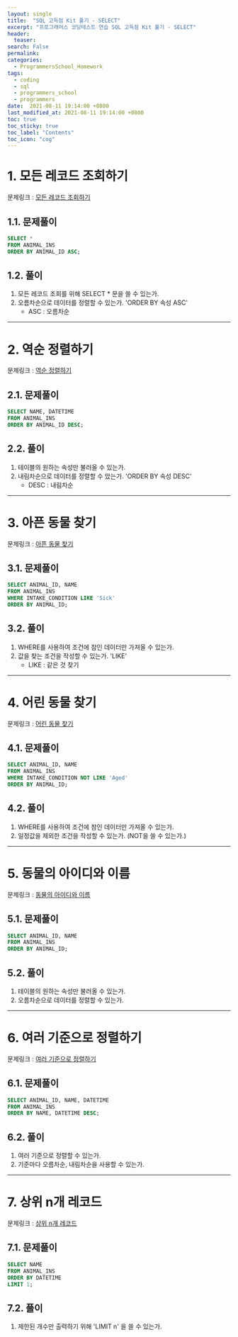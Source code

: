 ```yaml
---
layout: single
title:  "SQL 고득점 Kit 풀기 - SELECT"
excerpt: "프로그래머스 코딩테스트 연습 SQL 고득점 Kit 풀기 - SELECT"
header:
  teaser: 
search: False
permalink:
categories: 
  - ProgrammersSchool_Homework
tags:
  - coding
  - sql
  - programmers_school
  - programmers
date:  2021-08-11 19:14:00 +0800
last_modified_at: 2021-08-11 19:14:00 +0800
toc: true
toc_sticky: true
toc_label: "Contents"
toc_icon: "cog"
---
```


# 1. 모든 레코드 조회하기

문제링크 : [모든 레코드 조회하기](https://programmers.co.kr/learn/courses/30/lessons/59034)

## 1.1. 문제풀이

```sql
SELECT *
FROM ANIMAL_INS
ORDER BY ANIMAL_ID ASC;
```

## 1.2. 풀이
1. 모든 레코드 조회를 위해 SELECT * 문을 쓸 수 있는가.
2. 오름차순으로 데이터를 정렬할 수 있는가. 'ORDER BY 속성 ASC'
    - ASC : 오름차순

---

# 2. 역순 정렬하기

문제링크 : [역순 정렬하기](https://programmers.co.kr/learn/courses/30/lessons/59035)
## 2.1. 문제풀이
```sql
SELECT NAME, DATETIME
FROM ANIMAL_INS
ORDER BY ANIMAL_ID DESC;
```

## 2.2. 풀이
1. 테이블의 원하는 속성만 불러올 수 있는가.
2. 내림차순으로 데이터를 정렬할 수 았는가. 'ORDER BY 속성 DESC'
    - DESC : 내림차순
---

# 3. 아픈 동물 찾기

문제링크 : [아픈 동물 찾기](https://programmers.co.kr/learn/courses/30/lessons/59036)

## 3.1. 문제풀이

```sql
SELECT ANIMAL_ID, NAME
FROM ANIMAL_INS
WHERE INTAKE_CONDITION LIKE 'Sick'
ORDER BY ANIMAL_ID;
```

## 3.2. 풀이
1. WHERE를 사용하여 조건에 참인 데이터만 가져올 수 있는가.
2. 값을 찾는 조건을 작성할 수 있는가. 'LIKE'
     - LIKE : 같은 것 찾기

---

# 4. 어린 동물 찾기

문제링크 : [어린 동물 찾기](https://programmers.co.kr/learn/courses/30/lessons/59037)

## 4.1. 문제풀이

```sql
SELECT ANIMAL_ID, NAME
FROM ANIMAL_INS
WHERE INTAKE_CONDITION NOT LIKE 'Aged'
ORDER BY ANIMAL_ID;
```

## 4.2. 풀이
1. WHERE를 사용하여 조건에 참인 데이터만 가져올 수 있는가.
2. 일정값을 제외한 조건을 작성할 수 있는가. (NOT을 쓸 수 있는가.)

---

# 5. 동물의 아이디와 이름

문제링크 : [동물의 아이디와 이름](https://programmers.co.kr/learn/courses/30/lessons/59403)

## 5.1. 문제풀이

```sql
SELECT ANIMAL_ID, NAME
FROM ANIMAL_INS
ORDER BY ANIMAL_ID;
```

## 5.2. 풀이
1. 테이블의 원하는 속성만 불러올 수 있는가.
2. 오름차순으로 데이터를 정렬할 수 있는가.

---

# 6. 여러 기준으로 정렬하기

문제링크 : [여러 기준으로 정렬하기](https://programmers.co.kr/learn/courses/30/lessons/59404)

## 6.1. 문제풀이

```sql
SELECT ANIMAL_ID, NAME, DATETIME
FROM ANIMAL_INS
ORDER BY NAME, DATETIME DESC;
```

## 6.2. 풀이
1. 여러 기준으로 정렬할 수 있는가.
2. 기준마다 오름차순, 내림차순을 사용할 수 있는가.

---

# 7. 상위 n개 레코드

문제링크 : [상위 n개 레코드](https://programmers.co.kr/learn/courses/30/lessons/59405)

## 7.1. 문제풀이

```sql
SELECT NAME
FROM ANIMAL_INS
ORDER BY DATETIME
LIMIT 1;
```

## 7.2. 풀이
1. 제한된 개수만 출력하기 위해 'LIMIT n' 을 쓸 수 있는가.